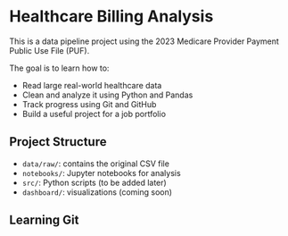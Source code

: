 # Healthcare Billing Analysis
This is a data pipeline project using the 2023 Medicare Provider Payment Public Use File (PUF).

The goal is to learn how to:
- Read large real-world healthcare data
- Clean and analyze it using Python and Pandas
- Track progress using Git and GitHub
- Build a useful project for a job portfolio

## Project Structure

- `data/raw/`: contains the original CSV file
- `notebooks/`: Jupyter notebooks for analysis
- `src/`: Python scripts (to be added later)
- `dashboard/`: visualizations (coming soon)

## Learning Git
